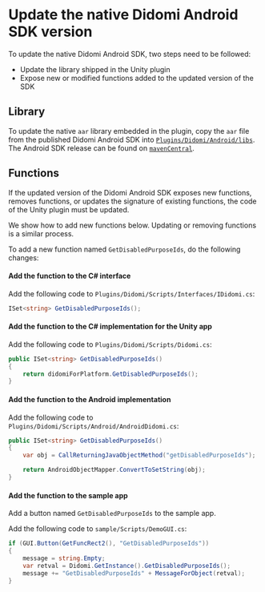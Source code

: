 # Update the native Didomi Android SDK version

To update the native Didomi Android SDK, two steps need to be followed:

- Update the library shipped in the Unity plugin
- Expose new or modified functions added to the updated version of the SDK

## Library

To update the native `aar` library embedded in the plugin, copy the `aar` file from the published Didomi Android SDK into [`Plugins/Didomi/Android/libs`](../../source/Plugins/Didomi/Android/libs).
The Android SDK release can be found on [`mavenCentral`](https://search.maven.org/search?q=didomi).

## Functions

If the updated version of the Didomi Android SDK exposes new functions, removes functions, or updates the signature of existing functions, the code of the Unity plugin must be updated.

We show how to add new functions below. Updating or removing functions is a similar process.

To add a new function named `GetDisabledPurposeIds`, do the following changes:

#### Add the function to the C# interface

Add the following code to `Plugins/Didomi/Scripts/Interfaces/IDidomi.cs`:

```csharp
ISet<string> GetDisabledPurposeIds();
```

#### Add the function to the C# implementation for the Unity app

Add the following code to `Plugins/Didomi/Scripts/Didomi.cs`:

```csharp
public ISet<string> GetDisabledPurposeIds()
{
    return didomiForPlatform.GetDisabledPurposeIds();
}
```

#### Add the function to the Android implementation

Add the following code to `Plugins/Didomi/Scripts/Android/AndroidDidomi.cs`:

```csharp
public ISet<string> GetDisabledPurposeIds()
{
    var obj = CallReturningJavaObjectMethod("getDisabledPurposeIds");

    return AndroidObjectMapper.ConvertToSetString(obj);
}
```

#### Add the function to the sample app

Add a button named `GetDisabledPurposeIds` to the sample app.

Add the following code to `sample/Scripts/DemoGUI.cs`:

```csharp
if (GUI.Button(GetFuncRect2(), "GetDisabledPurposeIds"))
{
    message = string.Empty;
    var retval = Didomi.GetInstance().GetDisabledPurposeIds();
    message += "GetDisabledPurposeIds" + MessageForObject(retval);
}
```
